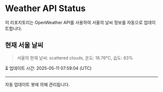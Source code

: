 
# Weather API Status

이 리포지토리는 OpenWeather API를 사용하여 서울의 날씨 정보를 자동으로 업데이트합니다.

## 현재 서울 날씨
> 서울의 현재 날씨: scattered clouds, 온도: 18.76°C, 습도: 63%

⏳ 업데이트 시간: 2025-05-11 07:59:04 (UTC)

---
자동 업데이트 봇에 의해 관리됩니다.
